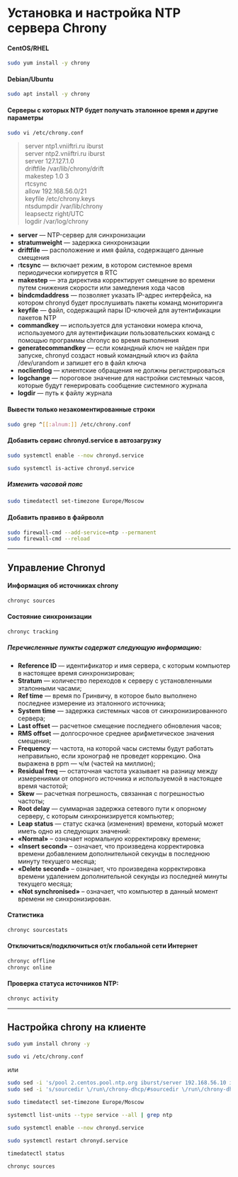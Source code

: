 # Установка и настройка NTP сервера Chrony
#### CentOS/RHEL
```bash
sudo yum install -y chrony
```
#### Debian/Ubuntu
```bash
sudo apt install -y chrony
```

#### Серверы с которых NTP будет получать эталонное время и другие параметры
```bash
sudo vi /etc/chrony.conf
```

> server ntp1.vniiftri.ru iburst  
> server ntp2.vniiftri.ru iburst  
> server 127.127.1.0  
> driftfile /var/lib/chrony/drift  
> makestep 1.0 3  
> rtcsync  
> allow 192.168.56.0/21  
> keyfile /etc/chrony.keys  
> ntsdumpdir /var/lib/chrony  
> leapsectz right/UTC  
> logdir /var/log/chrony


- **server** — NTP-сервер для синхронизации
- **stratumweight** — задержка синхронизации
- **driftfile** — расположение и имя файла, содержащего данные смещения
- r**tcsync** — включает режим, в котором системное время периодически копируется в RTC
- **makestep** — эта директива корректирует смещение во времени путем снижения скорости или замедления хода часов
- **bindcmdaddress** — позволяет указать IP-адрес интерфейса, на котором chronyd будет прослушивать пакеты команд мониторинга
- **keyfile** — файл, содержащий пары ID-ключей для аутентификации пакетов NTP
- **commandkey** — используется для установки номера ключа, используемого для аутентификации пользовательских команд с помощью программы chronyc во время выполнения
- **generatecommandkey** — если командный ключ не найден при запуске, chronyd создаст новый командный ключ из файла /dev/urandom и запишет его в файл ключа
- **noclientlog** — клиентские обращения не должны регистрироваться
- **logchange** — пороговое значение для настройки системных часов, которые будут генерировать сообщение системного журнала
- **logdir** — путь к файлу журнала


#### Вывести только незакоментированные строки
```bash
sudo grep ^[[:alnum:]] /etc/chrony.conf
```
#### Добавить сервис chronyd.service в автозагрузку
```bash
sudo systemctl enable --now chronyd.service
```
```bash
sudo systemctl is-active chronyd.service
```
##### Изменить часовой пояс
```bash
sudo timedatectl set-timezone Europe/Moscow
```
#### Добавить правиво в файрволл
```bash
sudo firewall-cmd --add-service=ntp --permanent
sudo firewall-cmd --reload
```
----
## Управление Chronyd
#### Информация об источниках chrony
```bash
chronyc sources
```
#### Состояние синхронизации
```bash
chronyc tracking
```
##### Перечисленные пункты содержат следующую информацию:

- **Reference ID** — идентификатор и имя сервера, с которым компьютер в настоящее время синхронизирован;
- **Stratum** — количество переходов к серверу с установленными эталонными часами;
- **Ref time** — время по Гринвичу, в которое было выполнено последнее измерение из эталонного источника;
- **System time** — задержка системных часов от синхронизированного сервера;
- **Last offset** — расчетное смещение последнего обновления часов;
- **RMS offset** — долгосрочное среднее арифметическое значения смещения;
- **Frequency** — частота, на которой часы системы будут работать неправильно, если хронограф не проведет коррекцию. Она выражена в ppm — ч/м (частей на миллион);
- **Residual freq** — остаточная частота указывает на разницу между измерениями от опорного источника и используемой в настоящее время частотой;
- **Skew** — расчетная погрешность, связанная с погрешностью частоты;
- **Root delay** — суммарная задержка сетевого пути к опорному серверу, с которым синхронизируется компьютер;
- **Leap status** — статус скачка (изменения) времени, который может иметь одно из следующих значений:
- **«Normal»** – означает нормальную корректировку времени;
- **«Insert second»** – означает, что произведена корректировка времени добавлением дополнительной секунды в последнюю минуту текущего месяца;
- **«Delete second»** – означает, что произведена корректировка времени удалением дополнительной секунды из последней минуты текущего месяца;
- **«Not synchronised»** – означает, что компьютер в данный момент времени не синхронизирован.


#### Статистика
```bash
chronyc sourcestats
```
#### Отключиться/подключиться от/к глобальной сети Интернет
```bash
chronyc offline
chronyc online
```
#### Проверка статуса источников NTP:
```bash
chronyc activity
```
----

## Настройка chrony на клиенте

```bash
sudo yum install chrony -y
```
```bash
sudo vi /etc/chrony.conf
```
или
```bash
sudo sed -i 's/pool 2.centos.pool.ntp.org iburst/server 192.168.56.10 iburst/' /etc/chrony.conf
sudo sed -i 's/sourcedir \/run\/chrony-dhcp/#sourcedir \/run\/chrony-dhcp/' /etc/chrony.conf
```
```bash
sudo timedatectl set-timezone Europe/Moscow
```
```bash
systemctl list-units --type service --all | grep ntp
```
```bash
sudo systemctl enable --now chronyd.service
```
```bash
sudo systemctl restart chronyd.service
```
```bash
timedatectl status
```
```bash
chronyc sources
```


